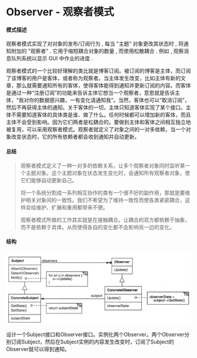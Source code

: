 # Observer - 观察者模式

#### 模式描述

观察者模式实现了对对象的发布/订阅行为 , 每当 "主题" 对象更改其状态时 , 将通知附加的 "观察者" . 它用于缩短耦合对象的数量 , 而使用松散耦合 . 例如 , 观察消息队列系统以显示 GUI 中作业的进度 .

观察者模式的一个比较好理解的类比就是博客订阅。被订阅的博客是主体，而订阅了该博客的用户是客体，或者称为观察者。当主体发生改变，比如主体有新的文章，那么就需要通知所有的客体，使得客体能得到通知并更新订阅的内容。而客体是通过一种“注册订阅”的功能来告诉主体它想当一个观察者，意思就是告诉主体，“我对你的数据感兴趣，一有变化请通知我”。当然，客体也可以“取消订阅”，然后不再获得主体的通知。关于客体的一切，主体只知道客体实现了某个接口。主体不需要知道客体的具体类是谁、做了什么。任何时候都可以增加新的客体，而且主体不会受到影响。因为它们两者是松耦合的。要做到主体和客体之间相互独立地被复用，可以采用观察者模式。观察者就定义了对象之间的一对多依赖，当一个对象改变状态时，它的所有依赖者都会收到通知并自动更新。

#### **总结**

> 观察者模式定义了一种一对多的依赖关系，让多个观察者对象同时监听某一个主题对象。这个主题对象在状态发生变化时，会通知所有观察者对象，使它们能够自动更新自己。
>
> 将一个系统分割成一系列相互协作的类有一个很不好的副作用，那就是要维护相关对象间的一致性。我们不希望为了维持一致性而使各类紧密耦合，这样会给维护、扩展和重用都带来不便。
>
> 观察者模式所做的工作其实就是在接触耦合。让耦合的双方都依赖于抽象，而不是依赖于具体。从而使得各自的变化都不会影响另一边的变化。

#### 结构

![](/assets/observer.png)

设计一个Subject接口和Observer接口。实例化两个Observer。两个Observer分别订阅Subject，然后在Subject实例的内容发生改变时，订阅了Subject的Observer就可以得到通知。

